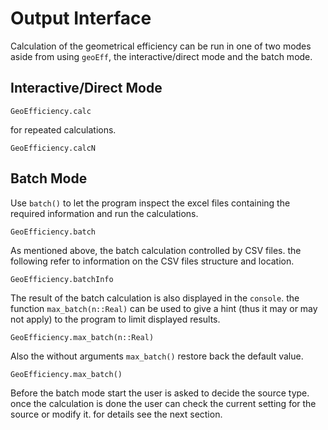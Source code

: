 # Output Interface
Calculation of the geometrical efficiency can be run in one of two modes aside from using `geoEff`, 
the interactive/direct mode and the batch mode.

## Interactive/Direct Mode

```@docs
GeoEfficiency.calc
```
for repeated calculations.

```@docs
GeoEfficiency.calcN
```

## Batch Mode
Use `batch()` to let the program inspect the excel files containing the required information and run the calculations.

```@docs
GeoEfficiency.batch
```

As mentioned above, the batch calculation controlled by CSV files. the following refer to information on the CSV files structure and location.

```@docs
GeoEfficiency.batchInfo
```

The result of the batch calculation is also displayed in the `console`. the function `max_batch(n::Real)` can be used to give a hint (thus it may or may not apply) to the program to limit displayed results.

```@docs
GeoEfficiency.max_batch(n::Real)
```

Also the without arguments `max_batch()` restore back the default value.

```@docs
GeoEfficiency.max_batch()
```

Before the batch mode start  the user is asked to decide the source type. once the calculation is done the user can check the current setting for the source or modify it. for details see the next section.